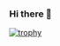 ### Hi there 👋

[![trophy](https://github-profile-trophy.vercel.app/?username=gotr00t0day&theme=onedark)](https://github.com/ryo-ma/github-profile-trophy)

